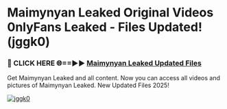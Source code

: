 # Maimynyan Leaked Original Videos 0nlyFans Leaked - Files Updated! (jggk0)

<h3>🔴 CLICK HERE 🌐==►► <a href="https://tinyurl.com/ehrbuxhb" rel="nofollow">Maimynyan Leaked Updated Files</a></h3>

Get Maimynyan Leaked and all content. Now you can access all videos and pictures of Maimynyan Leaked. New Updated Files 2025!

[![jggk0](https://i.imgur.com/lVYEuWS.gif)](https://tinyurl.com/ehrbuxhb)
